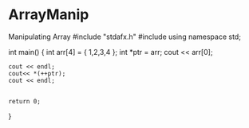 # ArrayManip
Manipulating Array
#include "stdafx.h"
#include <iostream>
using namespace std;

int main()
{
	int arr[4] = { 1,2,3,4 };
	int *ptr = arr;
	cout << arr[0];

	cout << endl;
	cout<< *(++ptr);
	cout << endl;

	
    return 0;
}
